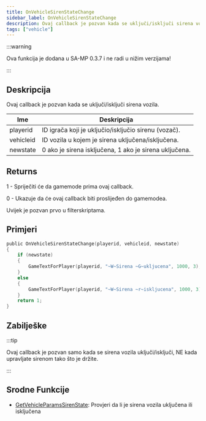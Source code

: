 ```yaml
---
title: OnVehicleSirenStateChange
sidebar_label: OnVehicleSirenStateChange
description: Ovaj callback je pozvan kada se uključi/isključi sirena vozila.
tags: ["vehicle"]
---
```


:::warning

Ova funkcija je dodana u SA-MP 0.3.7 i ne radi u nižim verzijama!

:::

## Deskripcija

Ovaj callback je pozvan kada se uključi/isključi sirena vozila.

| Ime       | Deskripcija                                            |
| --------- | ------------------------------------------------------ |
| playerid  | ID igrača koji je uključio/isključio sirenu (vozač).   |
| vehicleid | ID vozila u kojem je sirena uključena/isključena.      |
| newstate  | 0 ako je sirena isključena, 1 ako je sirena uključena. |

## Returns

1 - Spriječiti će da gamemode prima ovaj callback.

0 - Ukazuje da će ovaj callback biti proslijeđen do gamemodea.

Uvijek je pozvan prvo u filterskriptama.

## Primjeri

```c
public OnVehicleSirenStateChange(playerid, vehicleid, newstate)
{
    if (newstate)
    {
        GameTextForPlayer(playerid, "~W~Sirena ~G~ukljucena", 1000, 3);
    }
    else
    {
        GameTextForPlayer(playerid, "~W~Sirena ~r~iskljucena", 1000, 3);
    }
    return 1;
}
```

## Zabilješke

:::tip

Ovaj callback je pozvan samo kada se sirena vozila uključi/isključi, NE kada upravljate sirenom tako što je držite.

:::

## Srodne Funkcije

- [GetVehicleParamsSirenState](../functions/GetVehicleParamsSirenState): Provjeri da li je sirena vozila uključena ili isključena

